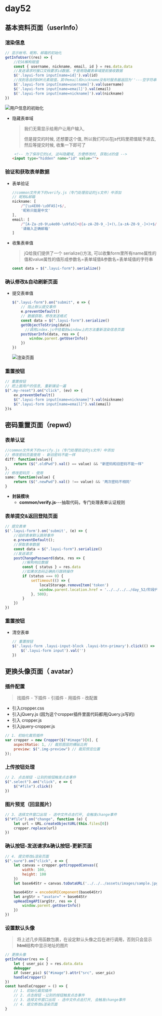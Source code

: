 # day52

## 基本资料页面（userInfo）

### 渲染信息

```js
// 显示帐号、昵称、邮箱的初始化
getInfoUser((res) => {
    //ES6解构赋值
    const { username, nickname, email, id } = res.data.data
	//发送请求时接口文档要求id数据，于是用隐藏表单域提前接收数据
    $('.layui-form input[name=id]').val(id)
    //找到各自的DOM元素赋值，其中email和nickname没有时服务器返回为''---空字符串
    $('.layui-form input[name=username]').val(username)
    $('.layui-form input[name=email]').val(email)
    $('.layui-form input[name=nickname]').val(nickname)
})
```

![用户信息的初始化](./media/用户信息的初始化.jpg)

- 隐藏表单域

  > 我们无需显示给用户让用户输入, 
  >
  > 但是提交的时候, 还想要这个值, 所以我们可以在js代码里把值赋予进去, 然后等提交时候, 收集一下即可了

  ```html
   <!-- 为了保存它的id, 这叫隐藏域, 方便修改时, 获取id的值 -->
  <input type="hidden" name="id" value="">
  ```

### 验证和获取表单数据

- 表单验证

  ```js
  //common文件夹下的verify.js（专门处理验证的js文件）中添加
  // 昵称&邮箱
  nickname: [
      /^[\u4E00-\u9FA5]+$/,
      '昵称只能是中文'
  ],
  email: [
      /^[A-Za-z0-9\u4e00-\u9fa5]+@[a-zA-Z0-9_-]+(\.[a-zA-Z0-9_-]+)+$/,
      '请输入正确邮箱'
  ]
  ```

- 收集表单值

  > jQ给我们提供了一个 serialize()方法, 可以收集form里所有name属性的值和value属性的值形成参数名=表单域值&参数名=表单域值的字符串

  ```js
  const data = $(".layui-form").serialize()
  ```

### 确认修改&自动刷新页面

- 提交表单值

  ```js
  $(".layui-form").on("submit", e => {
      // 阻止默认提交事件
      e.preventDefault()
      // 数据获取，修改发送格式
      const data = $(".layui-form").serialize()
      getObjectToString(data)
    	//调用index.js中挂载到window上的方法重新渲染信息页面
      postUserInfo(data, res => {
          window.parent.getUserInfo()
      })
  })
  ```

  ![渲染页面](./media/渲染页面.jpg)

### 重置按钮

```js
// 重置按钮
// 把上面用户的信息, 重新铺设一遍
$(".my-reset").on("click", (ev) => {
    ev.preventDefault()
    $(".layui-form input[name=nickname]").val(nickname)
    $(".layui-form input[name=email]").val(email)
})s
```

## 密码重置页面（repwd）

### 表单认证

```js
//common文件夹下的verify.js（专门处理验证的js文件）中添加
// 修改密码页面使用 - 新旧密码不能一样
diff: function(value){
    return ($(".oldPwd").val() == value) && "新密码和旧密码不能一样"
},
// 修改密码页 - 使用
same: function(value) {
    return ($(".newPwd").val() !== value) && '两次密码不相同'
}
```

- **封装模块**
  - **common/verify.js**---抽取代码，专门处理表单认证规则

### 表单提交&返回登陆页面

```js
// 提交表单
$('.layui-form').on('submit', (e) => {
    //组织表单默认跳转事件
    e.preventDefault();
    //获取表单数据
    const data = $(".layui-form").serialize()
    //发送请求
    postChangePassword(data, res => {
        //解构响应数据
        const { status } = res.data
        //如果状态码正确执行跳转操作
        if (status === 0) {
            setTimeout(() => {
                localStorage.removeItem('token')
                window.parent.location.href = '../../../../day_52/阶段代码/login.html'
            }, 500);
        }
    })
})
```

### 重置按钮

- 清空表单

  ```js
  // 重置按钮
  $('.layui-form .layui-input-block .layui-btn-primary').click(() => {
      $('.layui-form input').val('')
  })
  ```

## 更换头像页面（ avatar）

### 插件配置

> 找插件 - 下插件 - 引插件 - 用插件 - 改配置

- 引入cropper.css
- 引入jQuery.js  (因为这个cropper插件里面代码都用jQuery.js写的)
- 引入 cropper.js
- 引入jquery-cropper.js

```js
// 1. 初始化裁剪插件
var cropper = new Cropper($("#image")[0], {
    aspectRatio: 1, // 裁剪图层的横纵比例
    preview: $(".img-preview") // 裁剪预览位置
});
```

### 上传按钮处理

```js
// 2. 点击按钮 -让别的按钮触发点击事件
$(".select").on("click", e => {
    $("#file").click()
})
```

### 图片预览（回显图片）

```js
// 3. 选择文件窗口出现 - 选中文件点击打开, 会触发change事件
$("#file").on("change", function (e) {
    let url = URL.createObjectURL(this.files[0])
    cropper.replace(url)
})
```

### 确认按钮-发送请求&确认按钮-更新页面

```js
// 4. 提交修改&渲染页面
$(".sure").on("click", e => {
    let canvas = cropper.getCroppedCanvas({
        width: 100,
        height: 100
    })
    let base64Str = canvas.toDataURL('../../../assets/images/sample.jpg')

    base64Str = encodeURIComponent(base64Str)
    let argStr = "avatar=" + base64Str
    upHeadImgAPI(argStr, res => {
        window.parent.getUserInfo()
    })
})
```

### 设置默认头像

> 将上述几步用函数包裹，在设定默认头像之后在进行调用，否则只会显示**html**结构中显示地址的图片

```js
// 更换头像
getInfoUser(res => {
    let { user_pic } = res.data.data
    debugger
    if (user_pic) $("#image").attr("src", user_pic)
    handleCropper()
})
const handleCropper = () => {
    // 1. 初始化裁剪插件
    // 2. 点击按钮 -让别的按钮触发点击事件
    // 3. 选择文件窗口出现 - 选中文件点击打开, 会触发change事件
    // 4. 提交修改&渲染页面
}
```

